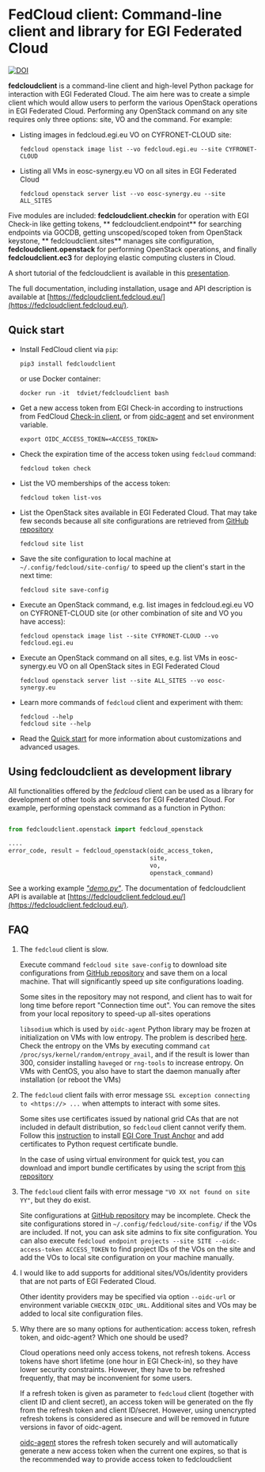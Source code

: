 # FedCloud client: Command-line client and library for EGI Federated Cloud

[![DOI](https://zenodo.org/badge/336671726.svg)](https://zenodo.org/badge/latestdoi/336671726)

**fedcloudclient** is a command-line client and high-level Python package for interaction with EGI Federated Cloud. The
aim here was to create a simple client which would allow users to perform the various OpenStack operations in EGI
Federated Cloud. Performing any OpenStack command on any site requires only three options: site, VO and the command. For
example:

- Listing images in fedcloud.egi.eu VO on CYFRONET-CLOUD site:

  ```shell
  fedcloud openstack image list --vo fedcloud.egi.eu --site CYFRONET-CLOUD
  ```

- Listing all VMs in eosc-synergy.eu VO on all sites in EGI Federated Cloud

   ```shell
  fedcloud openstack server list --vo eosc-synergy.eu --site ALL_SITES
  ```

Five modules are included: **fedcloudclient.checkin** for operation with EGI Check-in like getting tokens, **
fedcloudclient.endpoint** for searching endpoints via GOCDB, getting unscoped/scoped token from OpenStack keystone, **
fedcloudclient.sites** manages site configuration, **fedcloudclient.openstack** for performing OpenStack operations, and
finally **fedcloudclient.ec3** for deploying elastic computing clusters in Cloud.

A short tutorial of the fedcloudclient is available in this
[presentation](https://docs.google.com/presentation/d/1aOdcceztXe8kZaIeVnioF9B0vIHLzJeklSNOdVCL3Rw/edit?usp=sharing).

The full documentation, including installation, usage and API description is available
at [https://fedcloudclient.fedcloud.eu/](https://fedcloudclient.fedcloud.eu/).

## Quick start

- Install FedCloud client via `pip`:

  ```shell
  pip3 install fedcloudclient
  ```

  or use Docker container:

  ```shell
  docker run -it  tdviet/fedcloudclient bash
  ```

- Get a new access token from EGI Check-in according to instructions from
  FedCloud [Check-in client](https://aai.egi.eu/fedcloud/), or from
  [oidc-agent](https://indigo-dc.gitbook.io/oidc-agent/user/oidc-gen/provider/egi)
  and set environment variable.

  ```shell
  export OIDC_ACCESS_TOKEN=<ACCESS_TOKEN>
  ```

- Check the expiration time of the access token using `fedcloud` command:

  ```shell
  fedcloud token check
  ```

- List the VO memberships of the access token:

  ```shell
  fedcloud token list-vos
  ```

- List the OpenStack sites available in EGI Federated Cloud. That may take few seconds because all site configurations
  are retrieved from
  [GitHub repository](https://github.com/EGI-Foundation/fedcloud-catchall-operations/tree/master/sites)

  ```shell
  fedcloud site list
  ```

- Save the site configuration to local machine at
  `~/.config/fedcloud/site-config/` to speed up the client's start in the next time:

  ```shell
  fedcloud site save-config
  ```

- Execute an OpenStack command, e.g. list images in fedcloud.egi.eu VO on CYFRONET-CLOUD site (or other combination of
  site and VO you have access):

  ```shell
  fedcloud openstack image list --site CYFRONET-CLOUD --vo fedcloud.egi.eu
  ```

- Execute an OpenStack command on all sites, e.g. list VMs in eosc-synergy.eu VO on all OpenStack sites in EGI Federated
  Cloud

  ```shell
  fedcloud openstack server list --site ALL_SITES --vo eosc-synergy.eu
  ```

- Learn more commands of `fedcloud` client and experiment with them:

  ```shell
  fedcloud --help
  fedcloud site --help
  ```

- Read the
  [Quick start](https://docs.google.com/presentation/d/1aOdcceztXe8kZaIeVnioF9B0vIHLzJeklSNOdVCL3Rw/edit?usp=sharing)
  for more information about customizations and advanced usages.

## Using fedcloudclient as development library

All functionalities offered by the _fedcloud_ client can be used as a library for development of other tools and
services for EGI Federated Cloud. For example, performing openstack command as a function in Python:

```python

from fedcloudclient.openstack import fedcloud_openstack

....
error_code, result = fedcloud_openstack(oidc_access_token,
                                        site,
                                        vo,
                                        openstack_command)
```

See a working example
[_"demo.py"_](https://github.com/tdviet/fedcloudclient/blob/master/examples/demo.py). The documentation of
fedcloudclient API is available at
[https://fedcloudclient.fedcloud.eu/](https://fedcloudclient.fedcloud.eu/).

## FAQ

1. The `fedcloud` client is slow.

   Execute command `fedcloud site save-config` to download site configurations from
   [GitHub repository](https://github.com/EGI-Foundation/fedcloud-catchall-operations/tree/master/sites)
   and save them on a local machine. That will significantly speed up site configurations loading.

   Some sites in the repository may not respond, and client has to wait for long time before report "Connection time
   out". You can remove the sites from your local repository to speed-up all-sites operations

   `libsodium` which is used by `oidc-agent` Python library may be frozen at initialization on VMs with low entropy. The
   problem is described
   [here](https://doc.libsodium.org/usage#sodium_init-stalling-on-linux). Check the entropy on the VMs by executing
   command
   `cat /proc/sys/kernel/random/entropy_avail`, and if the result is lower than 300, consider installing `haveged`
   or `rng-tools` to increase entropy. On VMs with CentOS, you also have to start the daemon manually after installation
   (or reboot the VMs)

1. The `fedcloud` client fails with error message
   `SSL exception connecting to <https://> ...` when attempts to interact with some sites.

   Some sites use certificates issued by national grid CAs that are not included in default distribution, so `fedcloud`
   client cannot verify them. Follow this
   [instruction](https://github.com/tdviet/python-requests-bundle-certs/blob/main/docs/Install_certificates.md)
   to install
   [EGI Core Trust Anchor](https://repository.egi.eu/sw/production/cas/)
   and add certificates to Python request certificate bundle.

   In the case of using virtual environment for quick test, you can download and import bundle certificates by using the
   script from
   [this repository](https://github.com/tdviet/python-requests-bundle-certs)

1. The `fedcloud` client fails with error message
   `"VO XX not found on site YY"`, but they do exist.

   Site configurations at
   [GitHub repository](https://github.com/EGI-Foundation/fedcloud-catchall-operations/tree/master/sites)
   may be incomplete. Check the site configurations stored in
   `~/.config/fedcloud/site-config/` if the VOs are included. If not, you can ask site admins to fix site configuration.
   You can also execute
   `fedcloud endpoint projects --site SITE --oidc-access-token ACCESS_TOKEN` to find project IDs of the VOs on the site
   and add the VOs to local site configuration on your machine manually.

1. I would like to add supports for additional sites/VOs/identity providers that are not parts of EGI Federated Cloud.

   Other identity providers may be specified via option `--oidc-url` or environment variable `CHECKIN_OIDC_URL`.
   Additional sites and VOs may be added to local site configuration files.

1. Why there are so many options for authentication: access token, refresh token, and oidc-agent? Which one should be
   used?

   Cloud operations need only access tokens, not refresh tokens. Access tokens have short lifetime (one hour in EGI
   Check-in), so they have lower security constraints. However, they have to be refreshed frequently, that may be
   inconvenient for some users.

   If a refresh token is given as parameter to `fedcloud` client (together with client ID and client secret), an access
   token will be generated on the fly from the refresh token and client ID/secret. However, using unencrypted refresh
   tokens is considered as insecure and will be removed in future versions in favor of oidc-agent.

   [oidc-agent](https://indigo-dc.gitbook.io/oidc-agent/) stores the refresh token securely and will automatically
   generate a new access token when the current one expires, so that is the recommended way to provide access token to
   fedcloudclient
